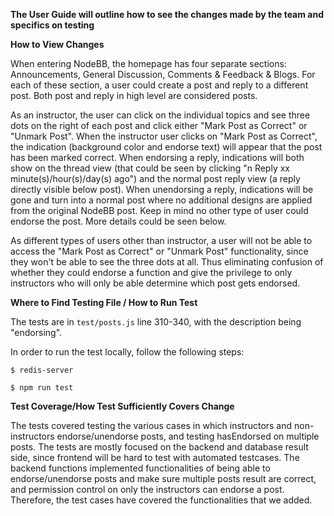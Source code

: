 **The User Guide will outline how to see the changes made by the team and specifics on testing**

**How to View Changes**

When entering NodeBB, the homepage has four separate sections: Announcements, General Discussion, Comments & Feedback & Blogs. 
For each of these section, a user could create a post and reply to a different post. Both post and reply in high level are considered posts.

As an instructor, the user can click on the individual topics and see three dots on the right of each post and click either "Mark Post as Correct" or "Unmark Post".
When the instructor user clicks on "Mark Post as Correct", the indication (background color and endorse text) will appear that the post has been marked correct. 
When endorsing a reply, indications will both show on the thread view (that could be seen by clicking "n Reply xx minute(s)/hour(s)/day(s) ago") and the normal post reply view (a reply directly visible below post).
When unendorsing a reply, indications will be gone and turn into a normal post where no additional designs are applied from the original NodeBB post. 
Keep in mind no other type of user could endorse the post. More details could be seen below. 

As different types of users other than instructor, a user will not be able to access the "Mark Post as Correct" or "Unmark Post" functionality, since they won't be able to see the three dots at all. Thus eliminating confusion of whether they could endorse a function and give the privilege to only instructors who will only be able determine which post gets endorsed.

**Where to Find Testing File / How to Run Test**

The tests are in `test/posts.js` line 310-340, with the description being "endorsing".

In order to run the test locally, follow the following steps:

`$ redis-server`

`$ npm run test`

**Test Coverage/How Test Sufficiently Covers Change**

The tests covered testing the various cases in which instructors and non-instructors endorse/unendorse posts, and testing hasEndorsed on multiple posts. The tests are mostly focused on the backend and database result side, since frontend will be hard to test with automated testcases. The backend functions implemented functionalities of being able to endorse/unendorse posts and make sure multiple posts result are correct, and permission control on only the instructors can endorse a post. Therefore, the test cases have covered the functionalities that we added.
